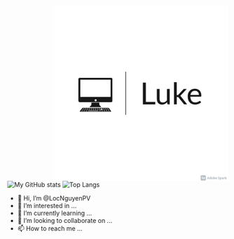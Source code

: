 <a href="https://codeandbug.hashnode.dev/"><img src="https://github.com/LocNguyenPV/LocNguyenPV/blob/26294ecd514324d13f65928b0309e289260c1590/Logo/logo-2.png" align="right" width="400px"></a>
![My GitHub stats](https://github-readme-stats.vercel.app/api?username=LocNguyenPV&theme=dracula&show_icons=true)
![Top Langs](https://github-readme-stats.vercel.app/api/top-langs/?username=LocNguyenPV&langs_count=8)
- 👋 Hi, I’m @LocNguyenPV
- 👀 I’m interested in ...
- 🌱 I’m currently learning ...
- 💞️ I’m looking to collaborate on ...
- 📫 How to reach me ...

<!---
LocNguyenPV/LocNguyenPV is a ✨ special ✨ repository because its `README.md` (this file) appears on your GitHub profile.
You can click the Preview link to take a look at your changes.
--->
